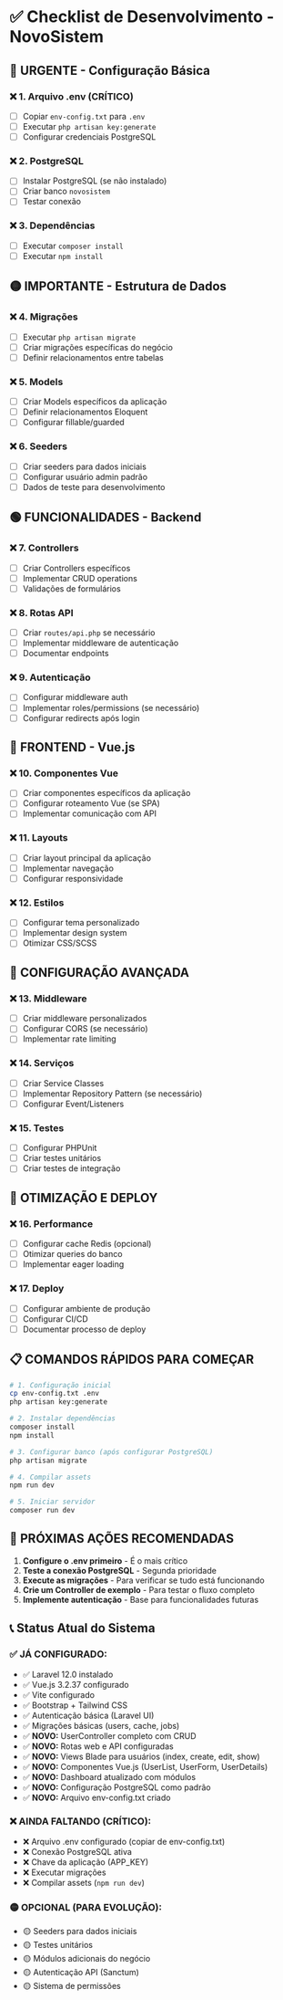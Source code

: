 # ✅ Checklist de Desenvolvimento - NovoSistem

## 🔴 URGENTE - Configuração Básica

### ❌ 1. Arquivo .env (CRÍTICO)
- [ ] Copiar `env-config.txt` para `.env`
- [ ] Executar `php artisan key:generate`
- [ ] Configurar credenciais PostgreSQL

### ❌ 2. PostgreSQL
- [ ] Instalar PostgreSQL (se não instalado)
- [ ] Criar banco `novosistem`
- [ ] Testar conexão

### ❌ 3. Dependências
- [ ] Executar `composer install`
- [ ] Executar `npm install`

## 🟡 IMPORTANTE - Estrutura de Dados

### ❌ 4. Migrações
- [ ] Executar `php artisan migrate`
- [ ] Criar migrações específicas do negócio
- [ ] Definir relacionamentos entre tabelas

### ❌ 5. Models
- [ ] Criar Models específicos da aplicação
- [ ] Definir relacionamentos Eloquent
- [ ] Configurar fillable/guarded

### ❌ 6. Seeders
- [ ] Criar seeders para dados iniciais
- [ ] Configurar usuário admin padrão
- [ ] Dados de teste para desenvolvimento

## 🟢 FUNCIONALIDADES - Backend

### ❌ 7. Controllers
- [ ] Criar Controllers específicos
- [ ] Implementar CRUD operations
- [ ] Validações de formulários

### ❌ 8. Rotas API
- [ ] Criar `routes/api.php` se necessário
- [ ] Implementar middleware de autenticação
- [ ] Documentar endpoints

### ❌ 9. Autenticação
- [ ] Configurar middleware auth
- [ ] Implementar roles/permissions (se necessário)
- [ ] Configurar redirects após login

## 🎨 FRONTEND - Vue.js

### ❌ 10. Componentes Vue
- [ ] Criar componentes específicos da aplicação
- [ ] Configurar roteamento Vue (se SPA)
- [ ] Implementar comunicação com API

### ❌ 11. Layouts
- [ ] Criar layout principal da aplicação
- [ ] Implementar navegação
- [ ] Configurar responsividade

### ❌ 12. Estilos
- [ ] Configurar tema personalizado
- [ ] Implementar design system
- [ ] Otimizar CSS/SCSS

## 🔧 CONFIGURAÇÃO AVANÇADA

### ❌ 13. Middleware
- [ ] Criar middleware personalizados
- [ ] Configurar CORS (se necessário)
- [ ] Implementar rate limiting

### ❌ 14. Serviços
- [ ] Criar Service Classes
- [ ] Implementar Repository Pattern (se necessário)
- [ ] Configurar Event/Listeners

### ❌ 15. Testes
- [ ] Configurar PHPUnit
- [ ] Criar testes unitários
- [ ] Criar testes de integração

## 📱 OTIMIZAÇÃO E DEPLOY

### ❌ 16. Performance
- [ ] Configurar cache Redis (opcional)
- [ ] Otimizar queries do banco
- [ ] Implementar eager loading

### ❌ 17. Deploy
- [ ] Configurar ambiente de produção
- [ ] Configurar CI/CD
- [ ] Documentar processo de deploy

## 📋 COMANDOS RÁPIDOS PARA COMEÇAR

```bash
# 1. Configuração inicial
cp env-config.txt .env
php artisan key:generate

# 2. Instalar dependências
composer install
npm install

# 3. Configurar banco (após configurar PostgreSQL)
php artisan migrate

# 4. Compilar assets
npm run dev

# 5. Iniciar servidor
composer run dev
```

## 🎯 PRÓXIMAS AÇÕES RECOMENDADAS

1. **Configure o .env primeiro** - É o mais crítico
2. **Teste a conexão PostgreSQL** - Segunda prioridade
3. **Execute as migrações** - Para verificar se tudo está funcionando
4. **Crie um Controller de exemplo** - Para testar o fluxo completo
5. **Implemente autenticação** - Base para funcionalidades futuras

## 📞 Status Atual do Sistema

### ✅ JÁ CONFIGURADO:
- ✅ Laravel 12.0 instalado
- ✅ Vue.js 3.2.37 configurado
- ✅ Vite configurado
- ✅ Bootstrap + Tailwind CSS
- ✅ Autenticação básica (Laravel UI)
- ✅ Migrações básicas (users, cache, jobs)
- ✅ **NOVO:** UserController completo com CRUD
- ✅ **NOVO:** Rotas web e API configuradas
- ✅ **NOVO:** Views Blade para usuários (index, create, edit, show)
- ✅ **NOVO:** Componentes Vue.js (UserList, UserForm, UserDetails)
- ✅ **NOVO:** Dashboard atualizado com módulos
- ✅ **NOVO:** Configuração PostgreSQL como padrão
- ✅ **NOVO:** Arquivo env-config.txt criado

### ❌ AINDA FALTANDO (CRÍTICO):
- ❌ Arquivo .env configurado (copiar de env-config.txt)
- ❌ Conexão PostgreSQL ativa
- ❌ Chave da aplicação (APP_KEY)
- ❌ Executar migrações
- ❌ Compilar assets (`npm run dev`)

### 🟡 OPCIONAL (PARA EVOLUÇÃO):
- 🟡 Seeders para dados iniciais
- 🟡 Testes unitários
- 🟡 Módulos adicionais do negócio
- 🟡 Autenticação API (Sanctum)
- 🟡 Sistema de permissões 